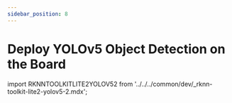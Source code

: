 ```yaml
---
sidebar_position: 8
---
```


# Deploy YOLOv5 Object Detection on the Board

import RKNNTOOLKITLITE2YOLOV52 from '../../../common/dev/\_rknn-toolkit-lite2-yolov5-2.mdx';

<RKNNTOOLKITLITE2YOLOV52 />
